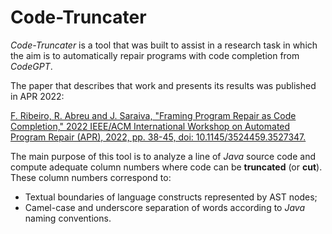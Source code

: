 # Code-Truncater
*Code-Truncater* is a tool that was built to assist in a research task in which the aim is to automatically repair programs with code completion from *CodeGPT*.

The paper that describes that work and presents its results was published in APR 2022: 

[F. Ribeiro, R. Abreu and J. Saraiva, "Framing Program Repair as Code Completion," 2022 IEEE/ACM International Workshop on Automated Program Repair (APR), 2022, pp. 38-45, doi: 10.1145/3524459.3527347.](https://ieeexplore.ieee.org/abstract/document/9809167)

The main purpose of this tool is to analyze a line of *Java* source code and compute adequate column numbers where code can be **truncated** (or **cut**). These column numbers correspond to:
- Textual boundaries of language constructs represented by
AST nodes;
- Camel-case and underscore separation of words according
to *Java* naming conventions.
